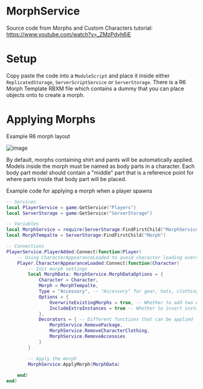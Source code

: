 # MorphService
Source code from Morphs and Custom Characters tutorial: https://www.youtube.com/watch?v=_ZMzPdyh6jE

# Setup
Copy paste the code into a `ModuleScript` and place it inside either `ReplicatedStorage`, `ServerScriptService` or `ServerStorage`. There is a R6 Morph Template RBXM file which contains a dummy that you can place objects onto to create a morph.

# Applying Morphs

Example R6 morph layout

![image](https://github.com/user-attachments/assets/5962f54b-7ffd-43d2-bee2-6938f1bb2c71)

By default, morphs containing shirt and pants will be automatically applied. Models inside the morph must be named as body parts in a character. Each body part model should contain a "middle" part that is a reference point for where parts inside that body part will be placed.

Example code for applying a morph when a player spawns
```lua
-- Services
local PlayerService = game:GetService("Players")
local ServerStorage = game:GetService("ServerStorage")

-- Variables
local MorphService = require(ServerStorage:FindFirstChild("MorphService"))
local MorphTempalte = ServerStorage:FindFirstChild("Morph")

-- Connections
PlayerService.PlayerAdded:Connect(function(Player)
	-- Using CharacterAppearanceLoaded to avoid character loading overriding morphs
	Player.CharacterAppearanceLoaded:Connect(function(Character)
		-- Init morph settings
		local MorphData: MorphService.MorphDataOptions = {
			Character = Character,
			Morph = MorphTempalte,
			Type = "Accessory", -- "Accessory" for gear, hats, clothing. "Appearance" for ears, hair, beards, etc
			Options = {
				OverwriteExistingMorphs = true, -- Whether to add two or more morphs together or remove any existing one
				IncludeExtraInstances = true -- Whether to insert instances inside the Morph model other than clothing and models
			},
			Decorators = { -- Different functions that can be applied
				MorphService.RemovePackage,
				MorphService.RemoveCharacterClothing,
				MorphService.RemoveAccesoies
			}
		}

		-- Apply the morph
		MorphService:ApplyMorph(MorphData)
		
	end)
end)
```
